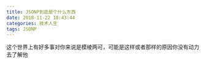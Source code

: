 ```yaml
---
title: JSONP到底是个什么东西
date: 2018-11-22 18:43:44
categories: 技术人生
tags: JSONP
---
```


这个世界上有好多事对你来说是模棱两可，可能是这样或者那样的原因你没有动力去了解他
